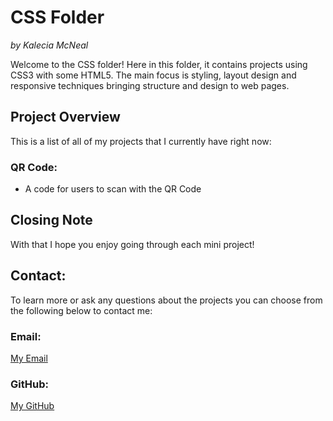 # CSS Folder
<em>by Kalecia McNeal</em>

Welcome to the CSS folder! Here in this folder, it contains projects using CSS3 with some HTML5. The main focus is styling, layout design and responsive techniques bringing structure and design to web pages.

## Project Overview 
This is a list of all of my projects that I currently have right now: 

### QR Code: 
- A code for users to scan with the QR Code

## Closing Note
With that I hope you enjoy going through each mini project! 

## Contact:
To learn more or ask any questions about the projects you can choose from the following below to contact me: 

### Email: 
[My Email](mailto:kaleciamcneal@gmail.com)

### GitHub: 
[My GitHub](https://github.com/Kalecia24824)